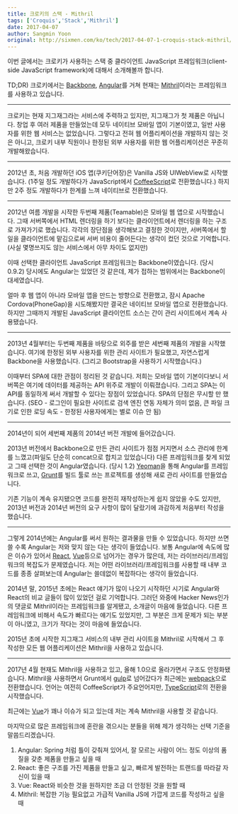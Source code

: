 ```yaml
---
title: 크로키의 스택 - Mithril
tags: ['Croquis','Stack','Mithril']
date: 2017-04-07
author: Sangmin Yoon
original: http://sixmen.com/ko/tech/2017-04-07-1-croquis-stack-mithril/
---
```


이번 글에서는 크로키가 사용하는 스택 중
클라이언트 JavaScript 프레임워크(client-side JavaScript framework)에 대해서
소개해볼까 합니다.

TD;DR) 크로키에서는 [Backbone](http://backbonejs.org/), [Angular](http://angular.io/)를 거쳐
현재는 [Mithril](http://mithril.js.org/)이라는 프레임워크를 사용하고 있습니다.

<!--more-->

---

크로키는 현재 지그재그라는 서비스에 주력하고 있지만, 지그재그가 첫 제품은 아닙니다.
창업 후 여러 제품을 만들었는데 모두 네이티브 모바일 앱이 기본이였고,
일반 사용자를 위한 웹 서비스는 없었습니다.
그렇다고 전혀 웹 어플리케이션을 개발하지 않는 것은 아니고,
크로키 내부 직원이나 한정된 외부 사용자를 위한 웹 어플리케이션은 꾸준히 개발해왔습니다.

---

2012년 초, 처음 개발하던 iOS 앱(쿠키단어장)은 Vanilla JS와 UIWebView로 시작했습니다.
(1주일 정도 개발하다가 JavaScript에서 [CoffeeScript](http://coffeescript.org/)로 전환했습니다.)
하지만 2주 정도 개발하다가 한계를 느껴 네이티브로 전환했습니다.

---

2012년 여름 개발을 시작한 두번째 제품(Teamable)은 모바일 웹 앱으로 시작했습니다.
그때 서버쪽에서 HTML 렌더링을 하기 보다는 클라이언트에서 렌더링을 하는 구조로 가져가기로 했습니다.
각각의 장단점을 생각해보고 결정한 것이지만, 서버쪽에서 할 일을 클라이언트에 맡김으로써 서버 비용이
줄어든다는 생각이 컸던 것으로 기억합니다. (사실 몇명쓰지도 않는 서비스에서 아무 차이도 없지만)

이때 선택한 클라이언트 JavaScript 프레임워크는 Backbone이였습니다. (당시 0.9.2)
당시에도 Angular는 있었던 것 같은데, 제가 접하는 범위에서는 Backbone이 대세였습니다.

얼마 후 웹 앱이 아니라 모바일 앱을 만드는 방향으로 전환했고,
잠시 Apache Cordova(PhoneGap)을 시도해봤지만 결국은 네이티브 모바일 앱으로 전환했습니다.
하지만 그때까지 개발된 JavaScript 클라이언트 소스는 간이 관리 사이트에서 계속 사용됐습니다.

---

2013년 4월부터는 두번째 제품을 바탕으로 외주를 받은 세번째 제품의 개발을 시작했습니다.
여기에 한정된 외부 사용자를 위한 관리 사이트가 필요했고, 자연스럽게 Backbone을 사용했습니다.
(그리고 Bootstrap을 사용하기 시작했습니다.)

이때부터 SPA에 대한 관점이 정리된 것 같습니다.
저희는 모바일 앱이 기본이다보니 서버쪽은 여기에 데이터를 제공하는 API 위주로 개발이 이뤄졌습니다.
그리고 SPA는 이 API를 동일하게 써서 개발할 수 있다는 장점이 있었습니다.
SPA의 단점은 무시할 만 했습니다.
(SEO - 로그인이 필요한 사이트로 검색 엔진 연동 자체가 의미 없음, 큰 파일 크기로 인한 로딩 속도 - 한정된 사용자에게는 별로 이슈 안 됨)

---

2014년이 되어 세번째 제품의 2014년 버전 개발에 들어갔습니다.

2013년 버전에서 Backbone으로 만든 관리 사이트가 점점 커지면서 소스 관리에 한계를 느꼈고(파일도 단순히 concat으로 합치고 있었습니다)
다른 프레임워크를 찾게 되었고 그때 선택한 것이 Angular였습니다. (당시 1.2)
[Yeoman](http://yeoman.io/)을 통해 Angular를 프레임워크로 쓰고, [Grunt](https://gruntjs.com/)를 빌드 툴로 쓰는 프로젝트를 생성해
새로 관리 사이트를 만들었습니다.

기존 기능이 계속 유지됐으면 코드를 완전히 재작성하는게 쉽지 않았을 수도 있지만,
2013년 버전과 2014년 버전의 요구 사항이 많이 달랐기에 과감하게 처음부터 작성을 했습니다.

---

그렇게 2014년에는 Angular를 써서 원하는 결과물을 만들 수 있었습니다.
하지만 쓰면 쓸 수록 Angular는 저와 맞지 않는 다는 생각이 들었습니다.
보통 Angular에 속도에 많은 이슈가 있어서 [React](https://facebook.github.io/react/),
[Vue](https://vuejs.org/)등으로 넘어가는 경우가 많은데,
저는 라이브러리/프레임워크의 복잡도가 문제였습니다.
저는 어떤 라이브러리/프레임워크를 사용할 때 내부 코드를 종종 살펴보는데 Angular는 쓸데없이 복잡하다는 생각이 들었습니다.

2014년 말, 2015년 초에는 React 얘기가 많이 나오기 시작하던 시기로 Angular와 React의 비교 글들이 많이 있었던 걸로 기억합니다.
그러던 와중에 Hacker News인가의 댓글로 Mithril이라는 프레임워크를 알게됐고, 소개글이 마음에 들었습니다.
다른 프레임워크에 비해서 속도가 빠르다는 얘기도 있었지만, 그 부분은 크게 문제가 되는 부분이 아니였고, 크기가 작다는 것이 마음에 들었습니다.

2015년 초에 시작한 지그재그 서비스의 내부 관리 사이트을 Mithril로 시작해서 그 후 작성한 모든 웹 어플리케이션은 Mithril을 사용하고 있습니다.

---

2017년 4월 현재도 Mithril을 사용하고 있고, 올해 1.0으로 올라가면서 구조도 안정화됐습니다.
Mithril을 사용하면서 Grunt에서 [gulp](http://gulpjs.com/)로 넘어갔다가 최근에는 [webpack](https://webpack.js.org/)으로 전환했습니다.
언어는 여전히 CoffeeScript가 주요언어지만, [TypeScript](https://www.typescriptlang.org/)로의 전환을 시작했습니다.

최근에는 [Vue](https://vuejs.org/)가 꽤나 이슈가 되고 있는데 저는 계속 Mithril을 사용할 것 같습니다.

마지막으로 많은 프레임워크에 혼란을 겪으시는 분들을 위해 제가 생각하는 선택 기준을 말씀드리겠습니다.

1. Angular: Spring 처럼 틀이 갖춰져 있어서, 잘 모르는 사람이 어느 정도 이상의 품질을 갖춘 제품을 만들고 싶을 때
2. React: 좋은 구조를 가진 제품을 만들고 싶고, 빠르게 발전하는 트랜드를 따라갈 자신이 있을 때
3. Vue: React와 비슷한 것을 원하지만 조금 더 안정된 것을 원할 때
4. Mithril: 복잡한 기능 필요없고 가급적 Vanilla JS에 가깝게 코드를 작성하고 싶을 때
